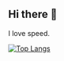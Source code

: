 ## Hi there 👋

I love speed.

[![Top Langs](https://github-readme-stats.vercel.app/api/top-langs/?username=we-z&layout=compact&langs_count=8)](https://github.com/anuraghazra/github-readme-stats)
<!--
**we-z/we-z** is a ✨ _special_ ✨ repository because its `README.md` (this file) appears on your GitHub profile.

Here are some ideas to get you started:

- 🔭 I’m currently working on ...
- 🌱 I’m currently learning ...
- 👯 I’m looking to collaborate on ...
- 🤔 I’m looking for help with ...
- 💬 Ask me about ...
- 📫 How to reach me: ...
- 😄 Pronouns: ...
- ⚡ Fun fact: ...
-->
